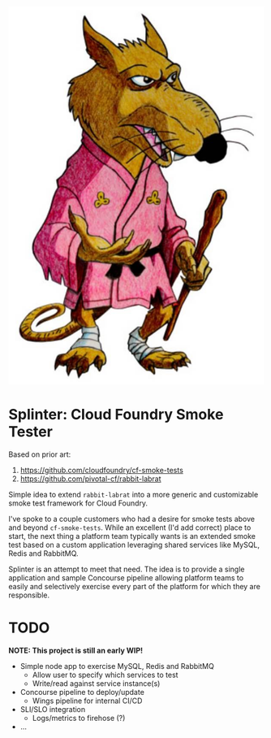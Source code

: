![Picture of Master Splinter](https://github.com/deadlysyn/splinter/blob/master/assets/splinter.jpg)

# Splinter: Cloud Foundry Smoke Tester

Based on prior art:

1. https://github.com/cloudfoundry/cf-smoke-tests
1. https://github.com/pivotal-cf/rabbit-labrat

Simple idea to extend `rabbit-labrat` into a more generic and customizable smoke
test framework for Cloud Foundry.

I've spoke to a couple customers who had a desire for smoke tests above and
beyond `cf-smoke-tests`. While an excellent (I'd add correct) place to start,
the next thing a platform team typically wants is an extended smoke test based
on a custom application leveraging shared services like MySQL, Redis and RabbitMQ.

Splinter is an attempt to meet that need. The idea is to provide a single
application and sample Concourse pipeline allowing platform teams to easily
and selectively exercise every part of the platform for which they are responsible.

# TODO

**NOTE: This project is still an early WIP!**

- Simple node app to exercise MySQL, Redis and RabbitMQ
    - Allow user to specify which services to test
    - Write/read against service instance(s)
- Concourse pipeline to deploy/update
    - Wings pipeline for internal CI/CD
- SLI/SLO integration
    - Logs/metrics to firehose (?)
- ...
